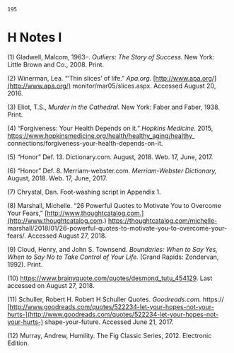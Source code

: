 ```
195
```
# H Notes I

(1) Gladwell, Malcom, 1963–. _Outliers: The Story of Success._ New York:
Little Brown and Co., 2008. Print.

(2) Winerman, Lea. “‘Thin slices’ of life.” _Apa.org._ [http://www.apa.org/](http://www.apa.org/)
monitor/mar05/slices.aspx. Accessed August 20, 2016.

(3) Eliot, T.S., _Murder in the Cathedral._ New York: Faber and Faber, 1938.
Print.

(4) “Forgiveness: Your Health Depends on it.” _Hopkins Medicine._ 2015,
https://www.hopkinsmedicine.org/health/healthy_aging/healthy_
connections/forgiveness-your-health-depends-on-it.

(5) “Honor” Def. 13. Dictionary.com. August, 2018. Web. 17, June, 2017.

(6) “Honor” Def. 8. Merriam-webster.com. _Merriam-Webster Dictionary,_
August, 2018. Web. 17, June, 2017.

(7) Chrystal, Dan. Foot-washing script in Appendix 1.

(8) Marshall, Michelle. “26 Powerful Quotes to Motivate You to Overcome
Your Fears,” [http://www.thoughtcatalog.com.](http://www.thoughtcatalog.com.) https://thoughtcatalog.com/michelle-
marshall/2018/01/26-powerful-quotes-to-motivate-you-to-overcome-your-
fears/. Accessed August 27, 2018.

(9) Cloud, Henry, and John S. Townsend. _Boundaries: When to Say Yes, When
to Say No to Take Control of Your Life._ (Grand Rapids: Zondervan,
1992). Print.

(10) https://www.brainyquote.com/quotes/desmond_tutu_454129. Last accessed
on August 27, 2018.

(11) Schuller, Robert H. Robert H Schuller Quotes. _Goodreads.com._ https://
[http://www.goodreads.com/quotes/522234-let-your-hopes-not-your-hurts-](http://www.goodreads.com/quotes/522234-let-your-hopes-not-your-hurts-)
shape-your-future. Accessed June 21, 2017.

(12) Murray, Andrew, Humility. The Fig Classic Series, 2012. Electronic
Edition.

